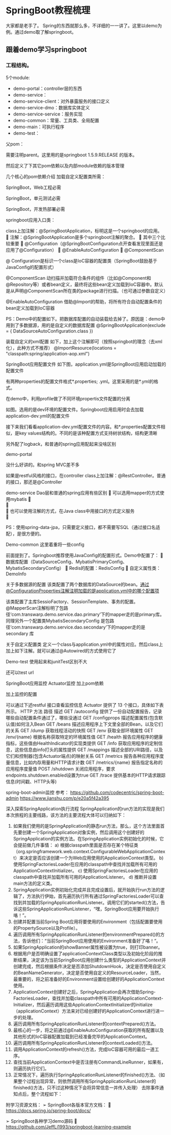 # SpringBoot教程梳理


大家都是老手了。 Spring的东西就那么多，不详细的一一讲了。这里以demo为例。通过demo取了解springboot。


## 跟着demo学习springboot

### 工程结构。
 
5个module:
* demo-portal：controller层的东西
* demo-service：
* demo-service-client：对外暴露服务的接口定义
* demo-service-dmo：数据库实体定义
* demo-service-service：服务实现
* demo-common：常量、工具类、全局配置
* demo-main：可执行程序
* demo-test：



父pom：
 
需要注明parent。这里用的是springboot 1.5.9.RELEASE 的版本。

然后定义了下其它pom依赖以及内部module依赖的版本管理
 



几个核心的pom依赖介绍
加载自定义配置类所需：
 

SpringBoot，Web工程必需
 

SpringBoot，单元测试必需
 

SpringBoot，开发热部署必需
 

springboot应用入口类：
 

class上加注解：@SpringBootApplication，标明这是一个springboot的应用。
	注解：@SpringBootApplication是多个springboot注解的聚合。
	其中三个比较重要
	@Configuration（@SpringBootConfiguration点开查看发现里面还是应用了@Configuration）
	@EnableAutoConfiguration
	@ComponentScan

@ Configuration是标识一个class是IoC容器的配置类（SpringBoot鼓励基于JavaConfig的配置形式）

@ComponentScan 动扫描并加载符合条件的组件（比如@Component和@Repository等）或者bean定义，最终将这些bean定义加载到IoC容器中。默认是从声明@ComponentScan所在类的package进行扫描。（也可通过参数自定义）

@EnableAutoConfiguration 借助@Import的帮助，将所有符合自动配置条件的bean定义加载到IoC容器


PS：Demo中的配置如下。把数据库配置的自动装载给去掉了。原因是：demo中用到了多数据源，用的是自定义的数据库配置
@SpringBootApplication(exclude = { DataSourceAutoConfiguration.class })

装载自定义的xml配置
如下，加上这个注解即可（按照springbot的理念（去xml化），此种方式不推荐）
@ImportResource(locations = "classpath:spring/application-aop.xml")


SpringBoot应用配置文件
如下图，application.yml是SpringBoot应用启动加载的配置文件
 


有两种properties的配置文件格式*.properties;	.yml。这里采用的是*.yml的格式。


在demo中，利用profile做了不同环境propertis文件配置的分离
 
如图。选用的是dev环境的配置文件。Springboot应用启用时会去加载application-dev.yml的配置文件

接下来我们看看application-dev.yml配置文件的内容。和*.properties配置文件相似，是key values结构的。不同的是该种配置方式支持树状结构，结构更清晰
 



另外配了logback，和普通的spring应用配起来没啥区别



demo-portal

没什么好讲的。和spring MVC差不多

如果是restful风格的接口，在controller class上加注解：@RestController。普通的接口，那还是@Controller



demo-service
Dao层和普通的spring应用有些区别
	可以选用mapper的方式使用mybatis
	 
	 
	也可以使用注解的方式，在Java class中用接口的方式定义服务	
	 

PS：使用spring-data-jpa，只需要定义接口，都不需要写SQL（通过接口名适配），是很方便的。

Demo-common
这里着重将一些config
 


前面提到了。Springboot推荐使用JavaConfig的配置形式。Demo中配置了：
	数据库配置（DataSourceConfig、MybatisPrimaryConfig、MybatisSecondaryConfig）
	Redis的配置：RedisConfig
	自定义属性类：DemoInfo

关于多数据源的配置
该类配置了两个数据库的DataSource的bean。通过@ConfigurationProperties注解注明加载的是application.yml中的哪个配置项
 


该类配置了主库SessioFactory、SessionTemplate、事务的配置。@MapperScan注解标明了包路径‘com.transwarp.demo.service.dao.primary’下的mapper走的是primary库。
同理另外一个配置类MybatisSecondaryConfig 是包路径‘com.transwarp.demo.service.dao.secondary’下的mapper走的是secondary 库 

关于自定义配置类
定义一个class与application.yml中的属性对应。然后class上加上如下注解。就可以通过@Autowired的方式使用它了
 
 

Demo-test
使用起来和junitTest区别不大

还可以test url
 


 
SpringBoot应用监控
Actuator监控
加上pom依赖
 

加上监控的配置



可以通过下述restful 接口查看监控信息
Actuator 提供了 13 个接口，具体如下表所示。
HTTP 方法	路径	描述
GET	/autoconfig	提供了一份自动配置报告，记录哪些自动配置条件通过了，哪些没通过
GET	/configprops	描述配置属性(包含默认值)如何注入Bean
GET	/beans	描述应用程序上下文里全部的Bean，以及它们的关系
GET	/dump	获取线程活动的快照
GET	/env	获取全部环境属性
GET	/env/{name}	根据名称获取特定的环境属性值
GET	/health	报告应用程序的健康指标，这些值由HealthIndicator的实现类提供
GET	/info	获取应用程序的定制信息，这些信息由info打头的属性提供
GET	/mappings	描述全部的URI路径，以及它们和控制器(包含Actuator端点)的映射关系
GET	/metrics	报告各种应用程序度量信息，比如内存用量和HTTP请求计数
GET	/metrics/{name}	报告指定名称的应用程序度量值
POST	/shutdown	关闭应用程序，要求endpoints.shutdown.enabled设置为true
GET	/trace	提供基本的HTTP请求跟踪信息(时间戳、HTTP头等)

spring-boot-admin监控
参考：
https://github.com/codecentric/spring-boot-admin
https://www.jianshu.com/p/e20a5f42a395
 
深入探索SpringApplication执行流程
SpringApplication的run方法的实现是我们本次旅程的主要线路，该方法的主要流程大体可以归纳如下：

1.	如果我们使用的是SpringApplication的静态run方法，那么，这个方法里面首先要创建一个SpringApplication对象实例，然后调用这个创建好的SpringApplication的实例方法。在SpringApplication实例初始化的时候，它会提前做几件事情：
a)	根据classpath里面是否存在某个特征类（org.springframework.web.context.ConfigurableWebApplicationContext）来决定是否应该创建一个为Web应用使用的ApplicationContext类型。
b)	使用SpringFactoriesLoader在应用的classpath中查找并加载所有可用的ApplicationContextInitializer。
c)	使用SpringFactoriesLoader在应用的classpath中查找并加载所有可用的ApplicationListener。
d)	推断并设置main方法的定义类。
2.	SpringApplication实例初始化完成并且完成设置后，就开始执行run方法的逻辑了，方法执行伊始，首先遍历执行所有通过SpringFactoriesLoader可以查找到并加载的SpringApplicationRunListener。调用它们的started()方法，告诉这些SpringApplicationRunListener，“嘿，SpringBoot应用要开始执行咯！”。
3.	创建并配置当前Spring Boot应用将要使用的Environment（包括配置要使用的PropertySource以及Profile）。
4.	遍历调用所有SpringApplicationRunListener的environmentPrepared()的方法，告诉他们：“当前SpringBoot应用使用的Environment准备好了咯！”。
5.	如果SpringApplication的showBanner属性被设置为true，则打印banner。
6.	根据用户是否明确设置了applicationContextClass类型以及初始化阶段的推断结果，决定该为当前SpringBoot应用创建什么类型的ApplicationContext并创建完成，然后根据条件决定是否添加ShutdownHook，决定是否使用自定义的BeanNameGenerator，决定是否使用自定义的ResourceLoader，当然，最重要的，将之前准备好的Environment设置给创建好的ApplicationContext使用。
7.	ApplicationContext创建好之后，SpringApplication会再次借助Spring-FactoriesLoader，查找并加载classpath中所有可用的ApplicationContext-Initializer，然后遍历调用这些ApplicationContextInitializer的initialize（applicationContext）方法来对已经创建好的ApplicationContext进行进一步的处理。
8.	遍历调用所有SpringApplicationRunListener的contextPrepared()方法。
9.	最核心的一步，将之前通过@EnableAutoConfiguration获取的所有配置以及其他形式的IoC容器配置加载到已经准备完毕的ApplicationContext。
10.	遍历调用所有SpringApplicationRunListener的contextLoaded()方法。
11.	调用ApplicationContext的refresh()方法，完成IoC容器可用的最后一道工序。
12.	查找当前ApplicationContext中是否注册有CommandLineRunner，如果有，则遍历执行它们。
13.	正常情况下，遍历执行SpringApplicationRunListener的finished()方法、（如果整个过程出现异常，则依然调用所有SpringApplicationRunListener的finished()方法，只不过这种情况下会将异常信息一并传入处理）
去除事件通知点后，整个流程如下：
 

附学习资源文档：
➢	SpringBoot各版本官方文档：
	https://docs.spring.io/spring-boot/docs/

➢	SpringBoot各种学习demo源码
	https://github.com/JeffLi1993/springboot-learning-example
